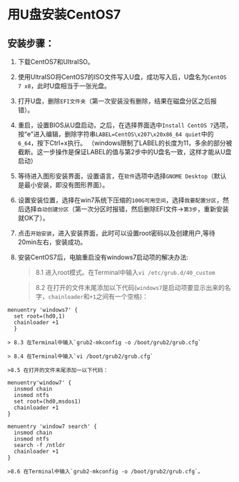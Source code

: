 # 用U盘安装CentOS7

## 安装步骤：

1. 下载CentOS7和UltraISO。

2. 使用UltraISO将CentOS7的ISO文件写入U盘，成功写入后，U盘名为`CentOS 7 x8`，此时U盘相当于一张光盘。

3. 打开U盘，删除`EFI文件夹`（第一次安装没有删除，结果在磁盘分区之后报错）。

4. 重启，设置BIOS从U盘启动，之后，在选择界面选中`Install CentOS 7`选项，
按“e”进入编辑，删除字符串`LABEL=CentOS\x207\x20x86_64 quiet`中的`6_64`，按下Ctrl+x执行。
（windows限制了LABEL的长度为11，多余的部分被截断。这一步操作是保证LABEL的值与第2步中的U盘名一致，这样才能从U盘启动）

5. 等待进入图形安装界面，设置语言，在`软件`选项中选择`GNOME Desktop`（默认是最小安装，即没有图形界面）。

6. 设置安装位置，选择在win7系统下压缩的`100G可用空间`，选择`我要配置分区`，然后选择`自动创建分区`（第一次分区时报错，然后删除EFI文件->`第3步`，重新安装就OK了）。

7. 点击`开始安装`，进入安装界面，此时可以设置root密码以及创建用户,等待20min左右，安装成功。

8. 安装CentOS7后，电脑重启没有windows7启动项的解决办法:  

    > 8.1 进入root模式。在Terminal中输入`vi /etc/grub.d/40_custom`  

    > 8.2 在打开的文件末尾添加以下代码(`windows7`是启动项要显示出来的名字，`chainloader`和`+1`之间有一个空格)：  
  ```
  menuentry 'windows7' {
    set root=(hd0,1)
    chainloader +1
    }
```  
    > 8.3 在Terminal中输入`grub2-mkconfig -o /boot/grub2/grub.cfg` 

    > 8.4 在Terminal中输入`vi /boot/grub2/grub.cfg`  

    >8.5 在打开的文件末尾添加一以下代码：
  ```
  menuentry'window7' {
    insmod chain
    insmod ntfs
    set root=(hd0,msdos1)
    chainloader +1
  }
  
  menuentry 'window7 search' {
    insmod chain
    insmod ntfs
    search -f /ntldr
    chainloader +1
  }
  ```
    >8.6 在Terminal中输入`grub2-mkconfig -o /boot/grub2/grub.cfg`。
  
